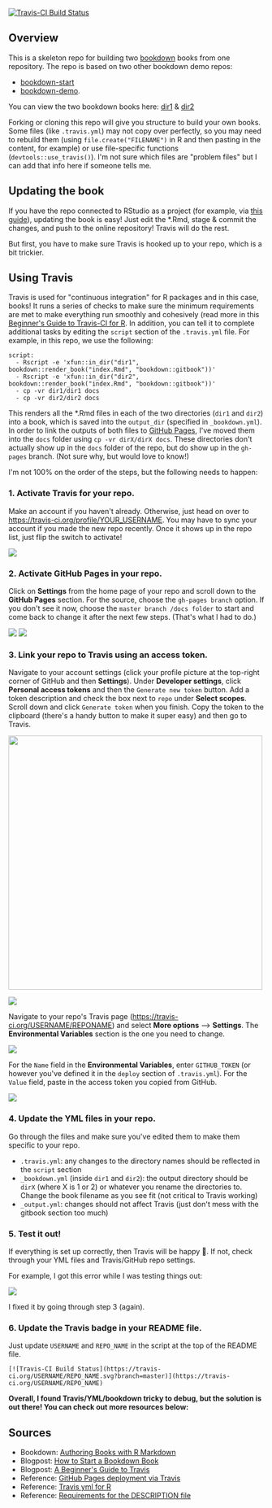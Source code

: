 [![Travis-CI Build Status](https://travis-ci.org/isteves/two-bookdowns-example.svg?branch=master)](https://travis-ci.org/isteves/two-bookdowns-example)

## Overview

This is a skeleton repo for building two [bookdown](https://bookdown.org/home/about.html) books from one repository. The repo is based on two other bookdown demo repos:

- [bookdown-start](https://github.com/seankross/bookdown-start)
- [bookdown-demo](https://github.com/rstudio/bookdown-demo).

You can view the two bookdown books here: [dir1](https://isteves.github.io/two-bookdowns-example/dir1/) & [dir2](https://isteves.github.io/two-bookdowns-example/dir2/)

Forking or cloning this repo will give you structure to build your own books. Some files (like `.travis.yml`) may not copy over perfectly, so you may need to rebuild them (using `file.create("FILENAME")` in R and then pasting in the content, for example) or use file-specific functions (`devtools::use_travis()`). I'm not sure which files are "problem files" but I can add that info here if someone tells me.

## Updating the book

If you have the repo connected to RStudio as a project (for example, via [this guide](https://support.rstudio.com/hc/en-us/articles/200532077-Version-Control-with-Git-and-SVN)), updating the book is easy!  Just edit the *.Rmd, stage & commit the changes, and push to the online repository! Travis will do the rest.

But first, you have to make sure Travis is hooked up to your repo, which is a bit trickier.

## Using Travis

Travis is used for "continuous integration" for R packages and in this case, books! It runs a series of checks to make sure the minimum requirements are met to make everything run smoothly and cohesively (read more in this [Beginner's Guide to Travis-CI for R](https://juliasilge.com/blog/beginners-guide-to-travis/). In addition, you can tell it to complete additional tasks by editing the `script` section of the `.travis.yml` file. For example, in this repo, we use the following:

```
script:
  - Rscript -e 'xfun::in_dir("dir1", bookdown::render_book("index.Rmd", "bookdown::gitbook"))'
  - Rscript -e 'xfun::in_dir("dir2", bookdown::render_book("index.Rmd", "bookdown::gitbook"))'
  - cp -vr dir1/dir1 docs
  - cp -vr dir2/dir2 docs
```

This renders all the *.Rmd files in each of the two directories (`dir1` and `dir2`) into a book, which is saved into the `output_dir` (specified in `_bookdown.yml`). In order to link the outputs of both files to [GitHub Pages](https://pages.github.com/), I've moved them into the `docs` folder using `cp -vr dirX/dirX docs`. These directories don't actually show up in the `docs` folder of the repo, but do show up in the `gh-pages` branch. (Not sure why, but would love to know!)

I'm not 100% on the order of the steps, but the following needs to happen:

### 1. Activate Travis for your repo.

Make an account if you haven't already. Otherwise, just head on over to https://travis-ci.org/profile/YOUR_USERNAME. You may have to sync your account if you made the new repo recently. Once it shows up in the repo list, just flip the switch to activate!

![](https://raw.githubusercontent.com/isteves/two-bookdowns-example/master/docs/travis-switch.png)

### 2. Activate GitHub Pages in your repo. 

Click on **Settings** from the home page of your repo and scroll down to the **GitHub Pages** section. For the source, choose the `gh-pages branch` option. If you don't see it now, choose the `master branch /docs folder` to start and come back to change it after the next few steps. (That's what I had to do.)

![](https://raw.githubusercontent.com/isteves/two-bookdowns-example/master/docs/repo-settings.png)
![](https://raw.githubusercontent.com/isteves/two-bookdowns-example/master/docs/github-pages.png)

### 3. Link your repo to Travis using an access token.

Navigate to your account settings (click your profile picture at the top-right corner of GitHub and then **Settings**). Under **Developer settings**, click **Personal access tokens** and then the `Generate new token` button. Add a token description and check the box next to `repo` under **Select scopes**. Scroll down and click `Generate token` when you finish. Copy the token to the clipboard (there's a handy button to make it super easy) and then go to Travis.

<img src="https://raw.githubusercontent.com/isteves/two-bookdowns-example/master/docs/generate-token.png" width="500" />

![](https://raw.githubusercontent.com/isteves/two-bookdowns-example/master/docs/access-token.png)

Navigate to your repo's Travis page (https://travis-ci.org/USERNAME/REPONAME) and select **More options** --> **Settings**. The **Environmental Variables** section is the one you need to change.

![](https://raw.githubusercontent.com/isteves/two-bookdowns-example/master/docs/travis-settings.png)

For the `Name` field in the **Environmental Variables**, enter `GITHUB_TOKEN` (or however you've defined it in the `deploy` section of `.travis.yml`). For the `Value` field, paste in the access token you copied from GitHub. 

![](https://raw.githubusercontent.com/isteves/two-bookdowns-example/master/docs/travis-env-var.png)

### 4. Update the YML files in your repo. 

Go through the files and make sure you've edited them to make them specific to your repo.

- `.travis.yml`: any changes to the directory names should be reflected in the `script` section
- `_bookdown.yml` (inside `dir1` and `dir2`): the output directory should be `dirX` (where X is 1 or 2) or whatever you rename the directories to. Change the book filename as you see fit (not critical to Travis working)
- `_output.yml`: changes should not affect Travis (just don't mess with the gitbook section too much)

### 5. Test it out! 

If everything is set up correctly, then Travis will be happy :green_heart:. If not, check through your YML files and Travis/GitHub repo settings. 

For example, I got this error while I was testing things out:

![](https://raw.githubusercontent.com/isteves/two-bookdowns-example/master/docs/travis-error.png)

I fixed it by going through step 3 (again).

### 6. Update the Travis badge in your README file.

Just update `USERNAME` and `REPO_NAME` in the script at the top of the README file.

```[![Travis-CI Build Status](https://travis-ci.org/USERNAME/REPO_NAME.svg?branch=master)](https://travis-ci.org/USERNAME/REPO_NAME)```

**Overall, I found Travis/YML/bookdown tricky to debug, but the solution is out there! You can check out more resources below:**

## Sources

- Bookdown: [Authoring Books with R Markdown](https://bookdown.org/yihui/bookdown/)
- Blogpost: [How to Start a Bookdown Book](http://seankross.com/2016/11/17/How-to-Start-a-Bookdown-Book.html)
- Blogpost: [A Beginner's Guide to Travis](https://juliasilge.com/blog/beginners-guide-to-travis/)
- Reference: [GitHub Pages deployment via Travis](https://docs.travis-ci.com/user/deployment/pages/)
- Reference: [Travis yml for R](https://docs.travis-ci.com/user/languages/r)
- Reference: [Requirements for the DESCRIPTION file](https://cran.r-project.org/doc/manuals/r-release/R-exts.html#The-DESCRIPTION-file)
